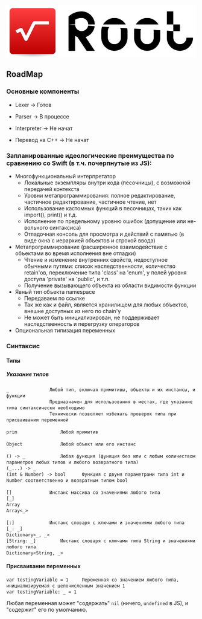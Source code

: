 ![Logo](./Resources/Logo.png)

## RoadMap

### Основные компоненты
- Lexer -> Готов
- Parser -> В процессе
- Interpreter -> Не начат

- Перевод на C++ -> Не начат

### Запланированные идеологические преимущества по сравнению со Swift (в т.ч. почерпнутые из JS):
- Многофункциональный интерпретатор
	- Локальные экземпляры внутри кода (песочницы), с возможной передачей контекста
	- Уровни метапрограммирования: полное редактирование, частичное редактирование, частичное чтение, нет
	- Использование кастомных функций в песочницах, таких как import(), print() и т.д.
	- Исполнение по предельному уровню ошибок (допущение или не- вольного синтаксиса)
	- Отладочная консоль для просмотра и действий с памятью (в виде окна с иерархией объектов и строкой ввода)
- Метапрограммирование (расширенное взаимодействие с объектами во время исполнения вне отладки)
	- Чтение и изменение внутренних свойств, недоступное обычными путями: список наследственности, количество retain'ов, переключение типа 'class' на 'enum', у полей уровня доступа 'private' на 'public', и т.п.
	- Получение вызывающего объекта из области видимости функции
- Явный тип объекта namespace
	- Передаваем по ссылке
	- Так же как и файл, является хранилищем для любых объектов, внешне доступных из него по chain'у
	- Не может быть инициализирован, не поддерживает наследственность и перегрузку операторов
- Опциональная типизация переменных

### Синтаксис

#### Типы

##### Указание типов

```
_				Любой тип, включая примитивы, объекты и их инстансы, и функции
				Предназначен для использования в местах, где указание типа синтаксически необходимо
				Технически позволяет избежать проверок типа при присваивании переменной

prim				Любой примитив

Object				Любой объект или его инстанс

() -> _				Любая функция (функция без или с любым количеством параметров любых типов и любого возвратного типа)
(_...) -> _
(int & Number) -> bool		Функция с двумя параметрами типа int и Number соответственно и возвратным типом bool

[]				Инстанс массива со значениями любого типа
[_]
Array
Array<_>

[:]				Инстанс словаря с ключами и значениями любого типа
[_: _]
Dictionary<_, _>
[String: _]			Инстанс словаря с ключами типа String и значениями любого типа
Dictionary<String, _>
```

#### Присваивание переменных

```
var testingVariable = 1		Переменная со значением любого типа, инициализируемая с целочисленным значением 1
var testingVariable: _ = 1
```

Любая переменная может "содержать" `nil` (ничего, `undefined` в JS), и "содержит" его по умолчанию.
